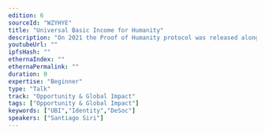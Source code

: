 ```yaml
---
edition: 6
sourceId: "WZYHYE"
title: "Universal Basic Income for Humanity"
description: "On 2021 the Proof of Humanity protocol was released alongside the UBI token reaching almost 20k humans receiving Universal Basic Income. This talk will offer direct testimonials from users on how UBI has impacted their lives. We will demo how Proof of Humanity v2 will support the use of Soul Bound Tokens and reduce costs using Layer 2. Also we will explain how UBI v2 extends its streaming features allowing real time money and how we can create regenerative economics for it as a community."
youtubeUrl: ""
ipfsHash: ""
ethernaIndex: ""
ethernaPermalink: ""
duration: 0
expertise: "Beginner"
type: "Talk"
track: "Opportunity & Global Impact"
tags: ["Opportunity & Global Impact"]
keywords: ["UBI","Identity","DeSoc"]
speakers: ["Santiago Siri"]
---
```

